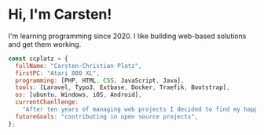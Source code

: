 # Hi, I'm Carsten!

I'm learning programming since 2020. I like building web-based solutions and get them working.

```javascript
const ccplatz = {
  fullName: "Carsten-Christian Platz",
  firstPC: "Atari 800 XL",
  programming: [PHP, HTML, CSS, JavaScript, Java],
  tools: [Laravel, Typo3, Extbase, Docker, Traefik, Bootstrap],
  os: [ubuntu, Windows, iOS, Android],
  currentChanllenge:
    "After ten years of managing web projects I decided to find my happiness in developing websites.",
  futureGoals: "contributing in open source projects",
};
```
